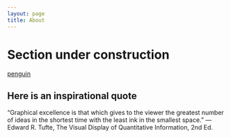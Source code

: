 ```yaml
---
layout: page
title: About
---
```



# Section under construction 

[penguin](https://i.giphy.com/media/v1.Y2lkPTc5MGI3NjExamh1OWMzb3V1dXc4eDRqZTBjM29hdXZvb3B3Z24ybjdzdjBwMmZjaSZlcD12MV9pbnRlcm5hbF9naWZfYnlfaWQmY3Q9Zw/vR1dPIYzQmkRzLZk2w/giphy.gif****)

## Here is an inspirational quote

“Graphical excellence is that which gives to the viewer the greatest number of ideas in the shortest time with the least ink in the smallest space.”
― Edward R. Tufte, The Visual Display of Quantitative Information, 2nd Ed.
